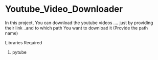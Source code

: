 # Youtube_Video_Downloader

In this project, You can download the youtube videos .... just by providing their link ..and to which path You want to download it (Provide the path name)

Libraries Required

1. pytube

